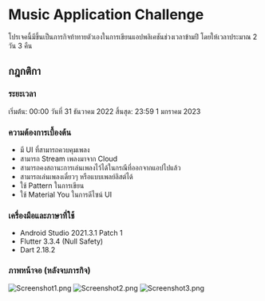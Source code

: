 # Music Application Challenge
โปรเจคนี้มีขึ้นเป็นภารกิจท้าทายตัวเองในการเขียนแอปพลิเคชันช่วงเวลาข้ามปี โดยให้เวลาประมาณ 2 วัน 3 คืน

## กฎกติกา
### ระยะเวลา
เริ่มต้่น: 00:00 วันที่ 31 ธันวาคม 2022
สิ้นสุด: 23:59 1 มกราคม 2023

### ความต้องการเบื้องต้น
- มี UI ที่สามารถควบคุมเพลง
- สามารถ Stream เพลงมาจาก Cloud
- สามารถคงสถานะการเล่นเพลงไว้ได้ในกรณีที่ออกจากแอปไปแล้ว
- สามารถเล่นเพลงเดี๋ยวๆ หรือแบบเพลย์ลิสต์ได้
- ใช้ Pattern ในการเขียน
- ใช้ Material You ในการดีไซน์ UI

### เครื่องมือและภาษาที่ใช้
- Android Studio 2021.3.1 Patch 1
- Flutter 3.3.4 (Null Safety)
- Dart 2.18.2

### ภาพหน้าจอ (หลังจบภารกิจ)
![Screenshot1.png](https://firebasestorage.googleapis.com/v0/b/meloncloud-d2fb8.appspot.com/o/Music%2FScreenshot_2023-01-03-03-59-15-78_cecbfca712dc87b881d388e5eebf6b36.jpg?alt=media&token=1ab5e395-cb44-488a-be14-4aef51d037f6)
![Screenshot2.png](https://firebasestorage.googleapis.com/v0/b/meloncloud-d2fb8.appspot.com/o/Music%2FScreenshot_2023-01-04-09-26-43-10_cecbfca712dc87b881d388e5eebf6b36.jpg?alt=media&token=c8d80a45-9dbc-4166-9306-1c96c891667b)
![Screenshot3.png](https://firebasestorage.googleapis.com/v0/b/meloncloud-d2fb8.appspot.com/o/Music%2FScreenshot_2023-01-03-03-59-31-57_cecbfca712dc87b881d388e5eebf6b36.jpg?alt=media&token=6cf70019-3a5b-4220-ba31-8158b385c452)
